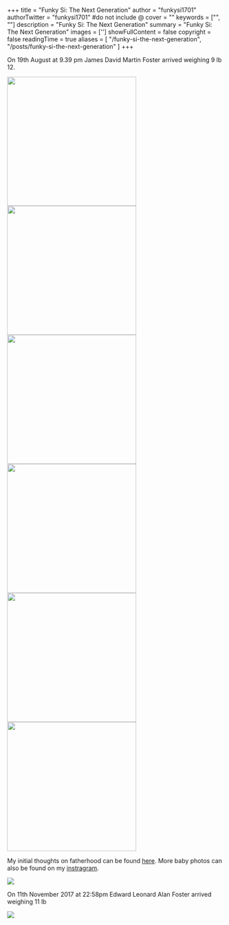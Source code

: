 +++
title = "Funky Si: The Next Generation"
author = "funkysi1701"
authorTwitter = "funkysi1701" #do not include @
cover = ""
keywords = ["", ""]
description = "Funky Si: The Next Generation"
summary = "Funky Si: The Next Generation"
images = ['']
showFullContent = false
copyright = false
readingTime = true
aliases = [
    "/funky-si-the-next-generation",
    "/posts/funky-si-the-next-generation"
]
+++

On 19th August at 9.39 pm James David Martin Foster arrived weighing 9 lb 12.

<img src="https://storageaccountblog9f5d.blob.core.windows.net/blazor/wp-content/uploads/2015/07/james5.jpg?resize=300%2C225&ssl=1" width="300">
<img src="https://storageaccountblog9f5d.blob.core.windows.net/blazor/wp-content/uploads/2015/07/20150827_134624-e1442143961495.jpg?resize=300%2C169&ssl=1" width="300">
<img src="https://storageaccountblog9f5d.blob.core.windows.net/blazor/wp-content/uploads/2015/07/James.jpg?resize=300%2C165&ssl=1" width="300">
<img src="https://storageaccountblog9f5d.blob.core.windows.net/blazor/wp-content/uploads/2015/07/SAM_4939.jpg?resize=300%2C225&ssl=1" width="300">
<img src="https://storageaccountblog9f5d.blob.core.windows.net/blazor/wp-content/uploads/2015/07/COogcqtXAAAzZ7A.jpg?resize=300%2C300&ssl=1" width="300">
<img src="https://storageaccountblog9f5d.blob.core.windows.net/blazor/wp-content/uploads/2015/07/COZF5PjWUAAhcan.jpg?resize=300%2C300&ssl=1" width="300">

My initial thoughts on fatherhood can be found [here](https://www.funkysi1701.com/2015/09/03/baby-magic-and-becoming-a-father/). More baby photos can also be found on my [instragram](https://www.instagram.com/funkysi1701/).

![](https://storageaccountblog9f5d.blob.core.windows.net/blazor/wp-content/uploads/2015/07/twitter.jpg?resize=768%2C256&ssl=1)

On 11th November 2017 at 22:58pm Edward Leonard Alan Foster arrived weighing 11 lb

![](https://storageaccountblog9f5d.blob.core.windows.net/blazor/wp-content/uploads/2015/07/DSC_0376-e1510563039193.jpg?resize=225%2C300&ssl=1)